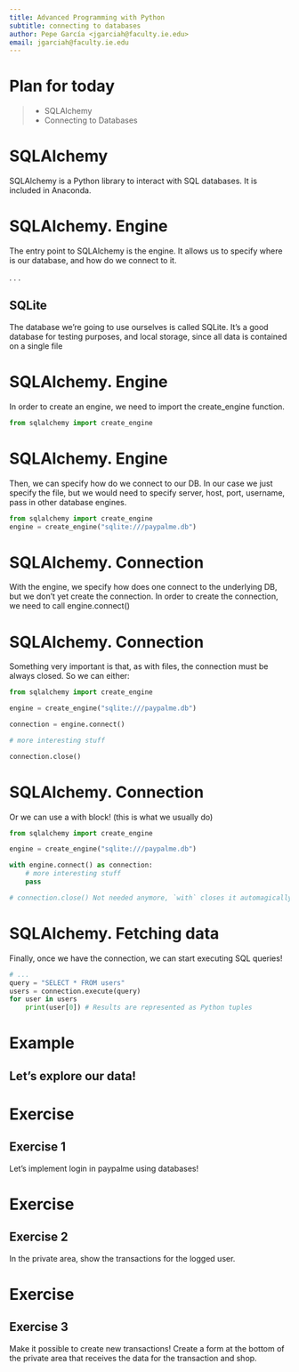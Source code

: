 ```yaml
---
title: Advanced Programming with Python
subtitle: connecting to databases
author: Pepe García <jgarciah@faculty.ie.edu>
email: jgarciah@faculty.ie.edu
---
```




# Plan for today

>- SQLAlchemy
>- Connecting to Databases

# SQLAlchemy

SQLAlchemy is a Python library to interact with SQL databases. It is included in Anaconda.
 
# SQLAlchemy. Engine

The entry point to SQLAlchemy is the engine. It allows us to specify where is
our database, and how do we connect to it.

. . .

## SQLite

The database we’re going to use ourselves is called SQLite. It’s a good
database for testing purposes, and local storage, since all data is contained
on a single file

# SQLAlchemy. Engine

In order to create an engine, we need to import the create_engine function.

```python
from sqlalchemy import create_engine
```

# SQLAlchemy. Engine

Then, we can specify how do we connect to our DB. In our case we just specify
the file, but we would need to specify server, host, port, username, pass in
other database engines.

```python
from sqlalchemy import create_engine
engine = create_engine("sqlite:///paypalme.db")
```


# SQLAlchemy. Connection

With the engine, we specify how does one connect to the underlying DB, but we don’t yet create the connection.
In order to create the connection, we need to call engine.connect()

#  SQLAlchemy. Connection

Something very important is that, as with files, the connection must be always closed. So we can either:

```python
from sqlalchemy import create_engine

engine = create_engine("sqlite:///paypalme.db")

connection = engine.connect()

# more interesting stuff

connection.close()
```

# SQLAlchemy. Connection

Or we can use a with block! (this is what we usually do)

```python
from sqlalchemy import create_engine

engine = create_engine("sqlite:///paypalme.db")

with engine.connect() as connection:
    # more interesting stuff
    pass

# connection.close() Not needed anymore, `with` closes it automagically
```

# SQLAlchemy. Fetching data

Finally, once we have the connection, we can start executing SQL queries!

```python
# ...
query = "SELECT * FROM users"
users = connection.execute(query)
for user in users
    print(user[0]) # Results are represented as Python tuples
```


# Example

## Let’s explore our data!

# Exercise
 
## Exercise 1

Let’s implement login in paypalme using databases!

# Exercise

## Exercise 2

In the private area, show the transactions for the logged user.

# Exercise

## Exercise 3

Make it possible to create new transactions! Create a form at the bottom of the
private area that receives the data for the transaction and shop.
